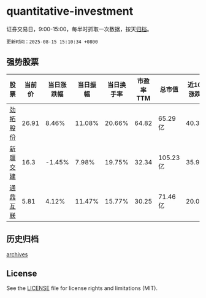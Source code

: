 # quantitative-investment

证券交易日，9:00-15:00，每半时抓取一次数据，按天[归档](archives)。

`更新时间：2025-08-15 15:10:34 +0800`

## 强势股票

|股票|当前价|当日涨跌幅|当日振幅|当日换手率|市盈率TTM|总市值|近10日涨跌幅|
|----|----|----|----|----|----|----|----|
|[劲拓股份](https://xueqiu.com/S/SZ300400)|26.91|8.46%|11.08%|20.66%|64.82|65.29亿|40.3%|
|[新疆交建](https://xueqiu.com/S/SZ002941)|16.3|-1.45%|7.98%|19.75%|32.34|105.23亿|35.95%|
|[通鼎互联](https://xueqiu.com/S/SZ002491)|5.81|4.12%|11.47%|15.77%|30.25|71.46亿|20.04%|

## 历史归档

[archives](archives)

## License

See the [LICENSE](LICENSE) file for license rights and limitations (MIT).